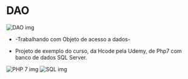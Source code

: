 # DAO

![DAO img](C:\xampp\htdocs\php\exemplos\imgs\dao.png)

* -Trabalhando com Objeto de acesso a dados-

+ Projeto de exemplo do curso, da Hcode pela Udemy, de Php7 com banco de dados SQL Server.

![PHP 7 img](C:\xampp\htdocs\php\exemplos\imgs\php7.png) ![SQL img](C:\xampp\htdocs\php\exemplos\imgs\<microsoftsqlserver.png)